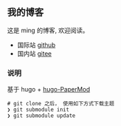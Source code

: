 ## 我的博客

这是 ming 的博客,  欢迎阅读。

- 国际站 [github](https://github.com/feitian124/blog)
- 国内站 [gitee](https://gitee.com/feitian124/blog)

### 说明 

基于 hugo + [hugo-PaperMod](https://github.com/feitian124/hugo-PaperMod)

```shell
# git clone 之后， 使用如下方式下载主题
❯ git submodule init
❯ git submodule update

```
